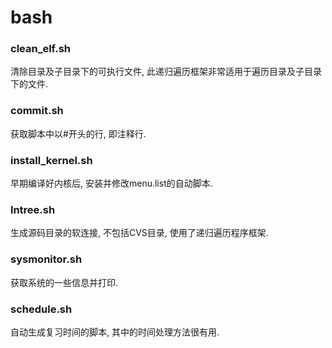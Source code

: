 # bash

### clean_elf.sh
清除目录及子目录下的可执行文件, 此递归遍历框架非常适用于遍历目录及子目录下的文件.

### commit.sh
获取脚本中以#开头的行, 即注释行.

### install_kernel.sh
早期编译好内核后, 安装并修改menu.list的自动脚本.

### lntree.sh
生成源码目录的软连接, 不包括CVS目录, 使用了递归遍历程序框架.

### sysmonitor.sh
获取系统的一些信息并打印.

### schedule.sh
自动生成复习时间的脚本, 其中的时间处理方法很有用.
